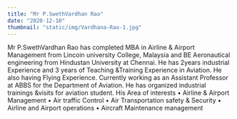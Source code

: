 ```yaml
---
title: "Mr P.SwethVardhan Rao"
date: "2020-12-10"
thumbnail: "static/img/Vardhana-Rao-1.jpg"
---
```


Mr P.SwethVardhan Rao has completed MBA in Airline & Airport Management from Lincoin university College, Malaysia and BE Aeronautical engineering from Hindustan University at Chennai. He has 2years industrial Experience and 3 years of Teaching &Training Experience in Aviation. He also having Flying Experience. Currently working as an Assistant Professor at ABBS for the Department of Aviation. He has organized industrial trainings &visits for aviation student. His Area of interests • Airline & Airport Management • Air traffic Control • Air Transportation safety & Security • Airline and Airport operations • Aircraft Maintenance management
